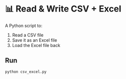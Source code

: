 # 📊 Read & Write CSV + Excel

A Python script to:
1. Read a CSV file  
2. Save it as an Excel file  
3. Load the Excel file back  

## Run
```bash
python csv_excel.py
